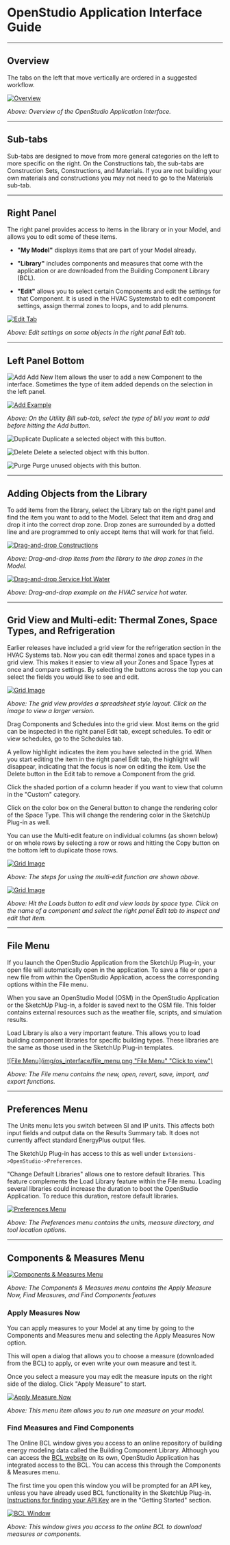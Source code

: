 <h1>OpenStudio Application Interface Guide</h1>

------

## Overview
The tabs on the left that move vertically are ordered in a suggested workflow.

[![Overview](img/os_interface/overview.png "Click to view")](img/os_interface/overview.png)

*Above: Overview of the OpenStudio Application Interface.*

------

## Sub-tabs
Sub-tabs are designed to move from more general categories on the left to more specific on the right. On the Constructions tab, the sub-tabs are Construction Sets, Constructions, and Materials. If you are not building your own materials and constructions you may not need to go to the Materials sub-tab.

------

## Right Panel
The right panel provides access to items in the library or in your Model, and allows you to edit some of these items.

- __"My Model"__ displays items that are part of your Model already.

- __"Library"__ includes components and measures that come with the application or are downloaded from the Building Component Library (BCL).

- __"Edit"__ allows you to select certain Components and edit the settings for that Component. It is used in the HVAC Systemstab to edit component settings, assign thermal zones to loops, and to add plenums.

[![Edit Tab](img/os_interface/edit_tab.png "Click to view")](img/os_interface/edit_tab.png)

*Above: Edit settings on some objects in the right panel Edit tab.*

------

## Left Panel Bottom
![Add](img/os_interface/add.png) Add New Item allows the user to add a new Component to the interface. Sometimes the type of item added depends on the selection in the left panel.

[![Add Example](img/os_interface/add_example.png "Click to view")](img/os_interface/add_example.png)

*Above: On the Utility Bill sub-tab, select the type of bill you want to add before hitting the Add button.*

![Duplicate](img/os_interface/duplicate.png) Duplicate a selected object with this button.

![Delete](img/os_interface/delete.png) Delete a selected object with this button.

![Purge](img/os_interface/purge.png) Purge unused objects with this button.

------

## Adding Objects from the Library
To add items from the library, select the Library tab on the right panel and find the item you want to add to the Model. Select that item and drag and drop it into the correct drop zone. Drop zones are surrounded by a dotted line and are programmed to only accept items that will work for that field.

[![Drag-and-drop Constructions](img/os_interface/drag_drop.png "Click to view")](img/os_interface/drag_drop.png)

*Above: Drag-and-drop items from the library to the drop zones in the Model.*

[![Drag-and-drop Service Hot Water](img/os_interface/drag_drop_vrf.png "Click to view")](img/os_interface/drag_drop_vrf.png)

*Above: Drag-and-drop example on the HVAC service hot water.*

------

## Grid View and Multi-edit: Thermal Zones, Space Types, and Refrigeration
Earlier releases have included a grid view for the refrigeration section in the HVAC Systems tab. Now you can edit thermal zones and space types in a grid view. This makes it easier to view all your Zones and Space Types at once and compare settings. By selecting the buttons across the top you can select the fields you would like to see and edit.

[![Grid Image](img/os_interface/grid_view_multi1_small.png "Click to view")](img/os_interface/grid_view_multi1_small.png)

*Above: The grid view provides a spreadsheet style layout. Click on the image to view a larger version.*

Drag Components and Schedules into the grid view. Most items on the grid can be inspected in the right panel Edit tab, except schedules. To edit or view schedules, go to the Schedules tab.

A yellow highlight indicates the item you have selected in the grid. When you start editing the item in the right panel Edit tab, the highlight will disappear, indicating that the focus is now on editing the item. Use the Delete button in the Edit tab to remove a Component from the grid.

Click the shaded portion of a column header if you want to view that column in the "Custom" category.

Click on the color box on the General button to change the rendering color of the Space Type. This will change the rendering color in the SketchUp Plug-in as well.

You can use the Multi-edit feature on individual columns (as shown below) or on whole rows by selecting a row or rows and hitting the Copy button on the bottom left to duplicate those rows.

[![Grid Image](img/os_interface/multi-edit-steps-small.png "Click to view")](img/os_interface/multi-edit-steps-small.png)

*Above: The steps for using the multi-edit function are shown above.*

[![Grid Image](img/os_interface/loads_filter_small.png "Click to view")](img/os_interface/loads_filter_small.png)

*Above: Hit the Loads button to edit and view loads by space type. Click on the name of a component and select the right panel Edit tab to inspect and edit that item.*

------

## File Menu
If you launch the OpenStudio Application from the SketchUp Plug-in, your open file will automatically open in the application. To save a file or open a new file from within the OpenStudio Application, access the corresponding options within the File menu. 

When you save an OpenStudio Model (OSM) in the OpenStudio Application or the SketchUp Plug-in, a folder is saved next to the OSM file. This folder contains external resources such as the weather file, scripts, and simulation results.

Load Library is also a very important feature. This allows you to load building component libraries for specific building types. These libraries are the same as those used in the SketchUp Plug-in templates.

[![File Menu](img/os_interface/file_menu.png "File Menu" "Click to view")](img/os_interface/file_menu.png)

*Above: The File menu contains the new, open, revert, save, import, and export functions.*

------

## Preferences Menu
The Units menu lets you switch between SI and IP units. This affects both input fields and output data on the Results Summary tab. It does not currently affect standard EnergyPlus output files.

The SketchUp Plug-in has access to this as well under `Extensions->OpenStudio->Preferences`.

"Change Default Libraries" allows one to restore default libraries. This feature complements the Load Library feature within the File menu. Loading several libraries could increase the duration to boot the OpenStudio Application. To reduce this duration, restore default libraries. 

[![Preferences Menu](img/os_interface/prefer_menu.png "Click to view")](img/os_interface/prefer_menu.png)

*Above: The Preferences menu contains the units, measure directory, and tool location options.*

------

## Components & Measures Menu
[![Components & Measures Menu](img/os_interface/measures_components_menu.png "Click to view")](img/os_interface/measures_components_menu.png)

*Above: The Components & Measures menu contains the Apply Measure Now, Find Measures, and Find Components features*

### Apply Measures Now
You can apply measures to your Model at any time by going to the Components and Measures menu and selecting the Apply Measures Now option.

This will open a dialog that allows you to choose a measure (downloaded from the BCL) to apply, or even write your own measure and test it.

Once you select a measure you may edit the measure inputs on the right side of the dialog. Click "Apply Measure" to start.

[![Apply Measure Now](img/os_interface/apply_measure_now.png "Click to view")](img/os_interface/apply_measure_now.png)

*Above: This menu item allows you to run one measure on your model.*

### Find Measures and Find Components
The Online BCL window gives you access to an online repository of building energy modeling data called the Building Component Library. Although you can access the [BCL website](https://bcl.nrel.gov/) on its own, OpenStudio Application has integrated access to the BCL. You can access this through the Components & Measures menu.

The first time you open this window you will be prompted for an API key, unless you have already used BCL functionality in the SketchUp Plug-in. [Instructions for finding your API Key](../getting_started/getting_started.md#connecting-with-the-building-component-library) are in the "Getting Started" section.

[![BCL Window](img/os_interface/bcl_window.png "Click to view")](img/os_interface/bcl_window.png)

*Above: This window gives you access to the online BCL to download measures or components.*
